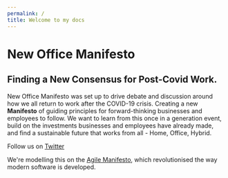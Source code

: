 ```yaml
---
permalink: /
title: Welcome to my docs
---
```


# New Office Manifesto

## Finding a **New Consensus** for Post-Covid Work.

New Office Manifesto was set up to drive debate and discussion around how we all return to work after the COVID-19 crisis. Creating a new **Manifesto** of guiding principles for forward-thinking businesses and employees to follow. We want to learn from this once in a generation event, build on the investments businesses and employees have already made, and find a sustainable future that works from all - Home, Office, Hybrid.

Follow us on [Twitter](https://twitter.com/manifesto_new)

We're modelling this on the [Agile Manifesto](https://agilemanifesto.org/), which revolutionised the way modern software is developed.